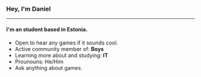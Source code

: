 ### Hey, I'm Daniel
---

<!-- I'm Daniel and I'm trying to learn IT-->

#### I'm an student based in Estonia.

- Open to hear any games if it sounds cool.
- Active community member of: **Boys**
- Learning more about and studying: **IT**
- Prounouns: He/Him
- Ask anything about games.
